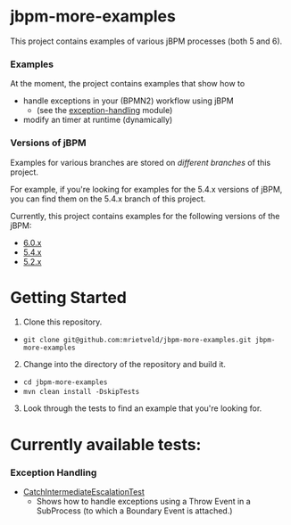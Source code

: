# jbpm-more-examples

This project contains examples of various jBPM processes (both 5 and 6). 

### Examples
At the moment, the project contains examples that show how to

- handle exceptions in your (BPMN2) workflow using jBPM 
  - (see the [exception-handling](exception-handling) module)
- modify an timer at runtime (dynamically)

### Versions of jBPM
Examples for various branches are stored on *different branches* of this project. 

For example, if you're looking for examples for the 5.4.x versions of jBPM, you can find them on the
5.4.x branch of this project. 

Currently, this project contains examples for the following versions of the jBPM: 
- [6.0.x](../../tree/6.0.x)
- [5.4.x](../../tree/5.4.x)
- [5.2.x](../../tree/5.2.x)

# Getting Started

1. Clone this repository.
  - `git clone git@github.com:mrietveld/jbpm-more-examples.git jbpm-more-examples`
2. Change into the directory of the repository and build it.
  - `cd jbpm-more-examples`
  - `mvn clean install -DskipTests` 
3. Look through the tests to find an example that you're looking for. 

# Currently available tests: 

### Exception Handling

- [CatchIntermediateEscalationTest](exception-handling/src/test/java/org/jbpm/more/examples/CatchIntermediateErrorTest.java)
  - Shows how to handle exceptions using a Throw Event in a SubProcess (to which a Boundary Event is
    attached.) 
